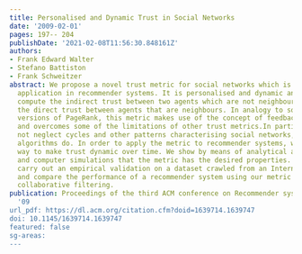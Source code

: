 ```yaml
---
title: Personalised and Dynamic Trust in Social Networks
date: '2009-02-01'
pages: 197-- 204
publishDate: '2021-02-08T11:56:30.848161Z'
authors:
- Frank Edward Walter
- Stefano Battiston
- Frank Schweitzer
abstract: We propose a novel trust metric for social networks which is suitable for
  application in recommender systems. It is personalised and dynamic and allows to
  compute the indirect trust between two agents which are not neighbours based on
  the direct trust between agents that are neighbours. In analogy to some personalised
  versions of PageRank, this metric makes use of the concept of feedback centrality
  and overcomes some of the limitations of other trust metrics.In particular, it does
  not neglect cycles and other patterns characterising social networks, as some other
  algorithms do. In order to apply the metric to recommender systems, we propose a
  way to make trust dynamic over time. We show by means of analytical approximations
  and computer simulations that the metric has the desired properties. Finally, we
  carry out an empirical validation on a dataset crawled from an Internet community
  and compare the performance of a recommender system using our metric to one using
  collaborative filtering.
publication: Proceedings of the third ACM conference on Recommender systems-RecSys
  '09
url_pdf: https://dl.acm.org/citation.cfm?doid=1639714.1639747
doi: 10.1145/1639714.1639747
featured: false
sg-areas:
---
```

